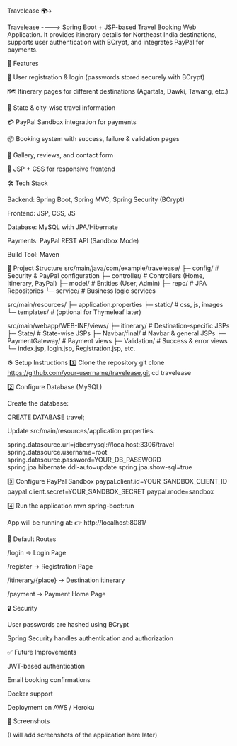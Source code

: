 Travelease 🌍✈️

Travelease ---->  Spring Boot + JSP-based Travel Booking Web Application.
It provides itinerary details for Northeast India destinations, supports user authentication with BCrypt, and integrates PayPal for payments.

🚀 Features

🔐 User registration & login (passwords stored securely with BCrypt)

🗺️ Itinerary pages for different destinations (Agartala, Dawki, Tawang, etc.)

📍 State & city-wise travel information

💳 PayPal Sandbox integration for payments

📦 Booking system with success, failure & validation pages

📸 Gallery, reviews, and contact form

🎨 JSP + CSS for responsive frontend

🛠️ Tech Stack

Backend: Spring Boot, Spring MVC, Spring Security (BCrypt)

Frontend: JSP, CSS, JS

Database: MySQL with JPA/Hibernate

Payments: PayPal REST API (Sandbox Mode)

Build Tool: Maven

📂 Project Structure
src/main/java/com/example/travelease/
   ├─ config/           # Security & PayPal configuration
   ├─ controller/       # Controllers (Home, Itinerary, PayPal)
   ├─ model/            # Entities (User, Admin)
   ├─ repo/             # JPA Repositories
   └─ service/          # Business logic services

src/main/resources/
   ├─ application.properties
   ├─ static/           # css, js, images
   └─ templates/        # (optional for Thymeleaf later)

src/main/webapp/WEB-INF/views/
   ├─ itinerary/        # Destination-specific JSPs
   ├─ State/            # State-wise JSPs
   ├─ Navbar/final/     # Navbar & general JSPs
   ├─ PaymentGateway/   # Payment views
   ├─ Validation/       # Success & error views
   └─ index.jsp, login.jsp, Registration.jsp, etc.

⚙️ Setup Instructions
1️⃣ Clone the repository
git clone https://github.com/your-username/travelease.git
cd travelease

2️⃣ Configure Database (MySQL)

Create the database:

CREATE DATABASE travel;


Update src/main/resources/application.properties:

spring.datasource.url=jdbc:mysql://localhost:3306/travel
spring.datasource.username=root
spring.datasource.password=YOUR_DB_PASSWORD
spring.jpa.hibernate.ddl-auto=update
spring.jpa.show-sql=true

3️⃣ Configure PayPal Sandbox
paypal.client.id=YOUR_SANDBOX_CLIENT_ID
paypal.client.secret=YOUR_SANDBOX_SECRET
paypal.mode=sandbox

4️⃣ Run the application
mvn spring-boot:run


App will be running at:
👉 http://localhost:8081/

🔑 Default Routes

/login → Login Page

/register → Registration Page

/itinerary/{place} → Destination itinerary

/payment → Payment Home Page

🔒 Security

User passwords are hashed using BCrypt

Spring Security handles authentication and authorization

✅ Future Improvements

JWT-based authentication

Email booking confirmations

Docker support

Deployment on AWS / Heroku

📸 Screenshots

(I will add screenshots of the application here later)
